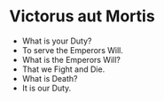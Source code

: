 # Victorus aut Mortis


- What is your Duty?
- To serve the Emperors Will.
- What is the Emperors Will?
- That we Fight and Die.
- What is Death?
- It is our Duty.

<!---
Hellgorithm/Hellgorithm is a ✨ special ✨ repository because its `README.md` (this file) appears on your GitHub profile.
You can click the Preview link to take a look at your changes.
--->
